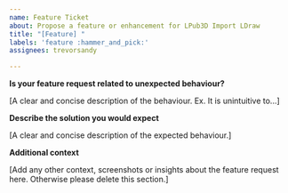 ```yaml
---
name: Feature Ticket
about: Propose a feature or enhancement for LPub3D Import LDraw
title: "[Feature] "
labels: 'feature :hammer_and_pick:'
assignees: trevorsandy

---
```


<!-- -----------------------------------------------------------------------------------------------
Placeholders are within [square] brackets. PLEASE REPLACE these texts in this report. 
I know them by heart, and don't need them repeated in every issue report. 
Also, PLEASE DELETE any sections that you would leave empty.
--------------------------------------------------------------------------------------------------->

**Is your feature request related to unexpected behaviour?**

[A clear and concise description of the behaviour. Ex. It is unintuitive to...]

**Describe the solution you would expect**

[A clear and concise description of the expected behaviour.]

**Additional context**

[Add any other context, screenshots or insights about the feature request here.
Otherwise please delete this section.]
